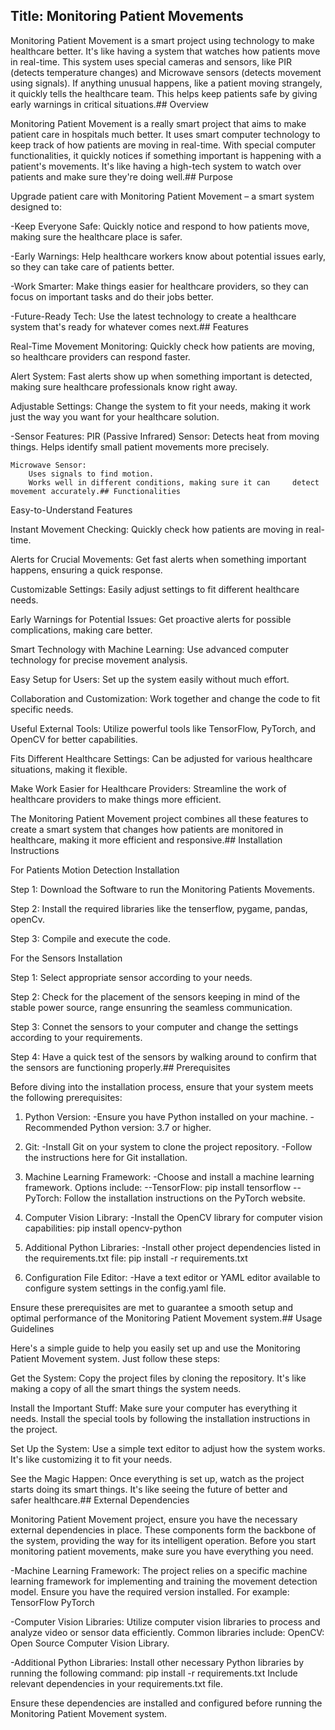## Title: Monitoring Patient Movements

Monitoring Patient Movement is a smart project using technology to make healthcare better. It's like having a system that watches how patients move in real-time. This system uses special cameras and sensors, like PIR (detects temperature changes) and Microwave sensors (detects movement using signals). If anything unusual happens, like a patient moving strangely, it quickly tells the healthcare team. This helps keep patients safe by giving early warnings in critical situations.## Overview

Monitoring Patient Movement is a really smart project that aims to make patient care in hospitals much better. It uses smart computer technology to keep track of how patients are moving in real-time. With special computer functionalities, it quickly notices if something important is happening with a patient's movements. It's like having a high-tech system to watch over patients and make sure they're doing well.## Purpose

Upgrade patient care with Monitoring Patient Movement – a smart system designed to:

-Keep Everyone Safe: Quickly notice and respond to how patients move, making sure the healthcare place is safer.

-Early Warnings: Help healthcare workers know about potential issues early, so they can take care of patients better.

-Work Smarter: Make things easier for healthcare providers, so they can focus on important tasks and do their jobs better.

-Future-Ready Tech: Use the latest technology to create a healthcare system that's ready for whatever comes next.## Features

Real-Time Movement Monitoring: 
    Quickly check how patients are moving, so healthcare providers can respond faster.

Alert System: 
    Fast alerts show up when something important is detected, making sure healthcare professionals know right away.

Adjustable Settings: 
    Change the system to fit your needs, making it work just the way you want for your healthcare solution.

-Sensor Features:
    PIR (Passive Infrared) Sensor:
        Detects heat from moving things.
        Helps identify small patient movements more precisely.

    Microwave Sensor:
        Uses signals to find motion.
        Works well in different conditions, making sure it can     detect movement accurately.## Functionalities

Easy-to-Understand Features

Instant Movement Checking:
    Quickly check how patients are moving in real-time.

Alerts for Crucial Movements:
    Get fast alerts when something important happens, ensuring a quick response.

Customizable Settings:
    Easily adjust settings to fit different healthcare needs.

Early Warnings for Potential Issues:
    Get proactive alerts for possible complications, making care better.

Smart Technology with Machine Learning:
    Use advanced computer technology for precise movement analysis.

Easy Setup for Users:
    Set up the system easily without much effort.

Collaboration and Customization:
    Work together and change the code to fit specific needs.

Useful External Tools:
    Utilize powerful tools like TensorFlow, PyTorch, and OpenCV for better capabilities.

Fits Different Healthcare Settings:
    Can be adjusted for various healthcare situations, making it flexible.

Make Work Easier for Healthcare Providers:
    Streamline the work of healthcare providers to make things more efficient.

The Monitoring Patient Movement project combines all these features to create a smart system that changes how patients are monitored in healthcare, making it more efficient and responsive.## Installation Instructions

For Patients Motion Detection Installation

Step 1: Download the Software to run the Monitoring Patients Movements.

Step 2: Install the required libraries like the tenserflow, pygame, pandas, openCv.

Step 3: Compile and execute the code.


For the Sensors Installation

Step 1: Select appropriate sensor according to your needs.

Step 2: Check for the placement of the sensors keeping in mind of the stable power source, range ensunring the seamless communication. 

Step 3: Connet the sensors to your computer and change the settings according to your requirements. 

Step 4: Have a quick test of the sensors by walking around to confirm that the sensors are functioning properly.## Prerequisites

Before diving into the installation process, ensure that your system meets the following prerequisites:

1. Python Version:
-Ensure you have Python installed on your machine.
-Recommended Python version: 3.7 or higher.

2. Git:
-Install Git on your system to clone the project repository.
-Follow the instructions here for Git installation.

3. Machine Learning Framework:
-Choose and install a machine learning framework. Options include:
--TensorFlow: pip install tensorflow
--PyTorch: Follow the installation instructions on the PyTorch website.

4. Computer Vision Library:
-Install the OpenCV library for computer vision capabilities:
pip install opencv-python

5. Additional Python Libraries:
-Install other project dependencies listed in the requirements.txt file:
pip install -r requirements.txt

6. Configuration File Editor:
-Have a text editor or YAML editor available to configure system settings in the config.yaml file.

Ensure these prerequisites are met to guarantee a smooth setup and optimal performance of the Monitoring Patient Movement system.## Usage Guidelines

Here's a simple guide to help you easily set up and use the Monitoring Patient Movement system. Just follow these steps:

Get the System:
Copy the project files by cloning the repository. It's like making a copy of all the smart things the system needs.

Install the Important Stuff:
Make sure your computer has everything it needs. Install the special tools by following the installation instructions in the project.

Set Up the System:
Use a simple text editor to adjust how the system works. It's like customizing it to fit your needs.

See the Magic Happen:
Once everything is set up, watch as the project starts doing its smart things. It's like seeing the future of better and safer healthcare.##  External Dependencies

Monitoring Patient Movement project, ensure you have the necessary external dependencies in place. These components form the backbone of the system, providing the way for its intelligent operation. Before you start monitoring patient movements, make sure you have everything you need.

-Machine Learning Framework: The project relies on a specific machine learning framework for implementing and training the movement detection model. Ensure you have the required version installed. 
For example:
TensorFlow
PyTorch

-Computer Vision Libraries: Utilize computer vision libraries to process and analyze video or sensor data efficiently. 
Common libraries include:
OpenCV: Open Source Computer Vision Library.

-Additional Python Libraries: Install other necessary Python libraries by running the following command:
pip install -r requirements.txt
Include relevant dependencies in your requirements.txt file.

Ensure these dependencies are installed and configured before running the Monitoring Patient Movement system.